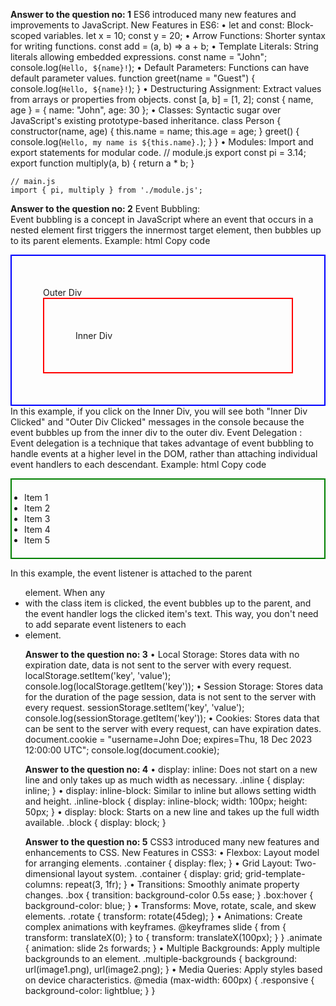 __Answer to the question no: 1__
ES6 introduced many new features and improvements to JavaScript.
    New Features in ES6:
    •	let and const: Block-scoped variables.
    let x = 10;
    const y = 20;
    •	Arrow Functions: Shorter syntax for writing functions.
    const add = (a, b) => a + b;
    •	Template Literals: String literals allowing embedded expressions.
    const name = "John";
    console.log(`Hello, ${name}!`);
    •	Default Parameters: Functions can have default parameter values.
    function greet(name = "Guest") {
      console.log(`Hello, ${name}!`);
    }
    •	Destructuring Assignment: Extract values from arrays or properties from objects.
    const [a, b] = [1, 2];
    const { name, age } = { name: "John", age: 30 };
    •	Classes: Syntactic sugar over JavaScript's existing prototype-based inheritance.
    class Person {
      constructor(name, age) {
        this.name = name;
        this.age = age;
      }
      greet() {
        console.log(`Hello, my name is ${this.name}.`);
      }
    }
    •	Modules: Import and export statements for modular code.
    // module.js
    export const pi = 3.14;
    export function multiply(a, b) {
      return a * b;
    }
    
    // main.js
    import { pi, multiply } from './module.js';

__Answer to the question no: 2__
Event Bubbling:  
Event bubbling is a concept in JavaScript where an event that occurs in a nested element first triggers the innermost target element, then bubbles up to its parent elements.
Example:
html
Copy code
<!DOCTYPE html>
<html lang="en">
<head>
  <meta charset="UTF-8">
  <meta name="viewport" content="width=device-width, initial-scale=1.0">
  <title>Event Bubbling</title>
</head>
<body>
  <div id="outer" style="padding: 50px; border: 2px solid blue;">
    Outer Div
    <div id="inner" style="padding: 50px; border: 2px solid red;">
      Inner Div
    </div>
  </div>

  <script>
    document.getElementById("inner").addEventListener("click", function() {
      console.log("Inner Div Clicked");
    });

    document.getElementById("outer").addEventListener("click", function() {
      console.log("Outer Div Clicked");
    });
  </script>
</body>
</html>
In this example, if you click on the Inner Div, you will see both "Inner Div Clicked" and "Outer Div Clicked" messages in the console because the event bubbles up from the inner div to the outer div.
Event Delegation : 
Event delegation is a technique that takes advantage of event bubbling to handle events at a higher level in the DOM, rather than attaching individual event handlers to each descendant.
Example:
html
Copy code
<!DOCTYPE html>
<html lang="en">
<head>
  <meta charset="UTF-8">
  <meta name="viewport" content="width=device-width, initial-scale=1.0">
  <title>Event Delegation</title>
</head>
<body>
  <ul id="parent" style="border: 2px solid green; padding: 20px;">
    <li class="item">Item 1</li>
    <li class="item">Item 2</li>
    <li class="item">Item 3</li>
    <li class="item">Item 4</li>
    <li class="item">Item 5</li>
  </ul>

  <script>
    document.getElementById("parent").addEventListener("click", function(event) {
      if (event.target && event.target.matches("li.item")) {
        console.log("List item clicked: " + event.target.textContent);
      }
    });
  </script>
</body>
</html>
In this example, the event listener is attached to the parent <ul> element. When any <li> with the class item is clicked, the event bubbles up to the parent, and the event handler logs the clicked item's text. This way, you don't need to add separate event listeners to each <li> element.

__Answer to the question no: 3__
•	Local Storage: Stores data with no expiration date, data is not sent to the server with every request.
localStorage.setItem('key', 'value');
console.log(localStorage.getItem('key'));
•	Session Storage: Stores data for the duration of the page session, data is not sent to the server with every request.
sessionStorage.setItem('key', 'value');
console.log(sessionStorage.getItem('key'));
•	Cookies: Stores data that can be sent to the server with every request, can have expiration dates.
document.cookie = "username=John Doe; expires=Thu, 18 Dec 2023 12:00:00 UTC";
console.log(document.cookie);

__Answer to the question no: 4__
•	display: inline: Does not start on a new line and only takes up as much width as necessary.
.inline {
  display: inline;
}
•	display: inline-block: Similar to inline but allows setting width and height.
.inline-block {
  display: inline-block;
  width: 100px; height: 50px;
}
•	display: block: Starts on a new line and takes up the full width available.
.block {
  display: block;
}

__Answer to the question no: 5__
CSS3 introduced many new features and enhancements to CSS.
New Features in CSS3:
•	Flexbox: Layout model for arranging elements.
.container {
  display: flex;
}
•	Grid Layout: Two-dimensional layout system.
.container {
  display: grid;
  grid-template-columns: repeat(3, 1fr);
}
•	Transitions: Smoothly animate property changes.
.box {
  transition: background-color 0.5s ease;
}
.box:hover {
  background-color: blue;
}
•	Transforms: Move, rotate, scale, and skew elements.
.rotate {
  transform: rotate(45deg);
}
•	Animations: Create complex animations with keyframes.
@keyframes slide {
  from { transform: translateX(0); }
  to { transform: translateX(100px); }
}
.animate {
  animation: slide 2s forwards;
}
•	Multiple Backgrounds: Apply multiple backgrounds to an element.
.multiple-backgrounds {
  background: url(image1.png), url(image2.png);
}
•	Media Queries: Apply styles based on device characteristics.
@media (max-width: 600px) {
  .responsive {
    background-color: lightblue;
  }
}
